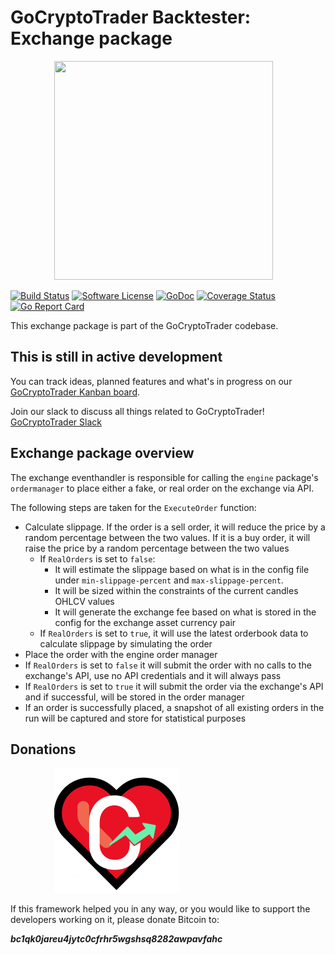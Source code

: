 # GoCryptoTrader Backtester: Exchange package

<img src="/backtester/common/backtester.png?raw=true" width="350px" height="350px" hspace="70">


[![Build Status](https://github.com/thrasher-corp/gocryptotrader/actions/workflows/tests.yml/badge.svg?branch=master)](https://github.com/thrasher-corp/gocryptotrader/actions/workflows/tests.yml)
[![Software License](https://img.shields.io/badge/License-MIT-orange.svg?style=flat-square)](https://github.com/thrasher-corp/gocryptotrader/blob/master/LICENSE)
[![GoDoc](https://godoc.org/github.com/thrasher-corp/gocryptotrader?status.svg)](https://godoc.org/github.com/thrasher-corp/gocryptotrader/backtester/eventhandlers/exchange)
[![Coverage Status](https://codecov.io/gh/thrasher-corp/gocryptotrader/graph/badge.svg?token=41784B23TS)](https://codecov.io/gh/thrasher-corp/gocryptotrader)
[![Go Report Card](https://goreportcard.com/badge/github.com/thrasher-corp/gocryptotrader)](https://goreportcard.com/report/github.com/thrasher-corp/gocryptotrader)


This exchange package is part of the GoCryptoTrader codebase.

## This is still in active development

You can track ideas, planned features and what's in progress on our [GoCryptoTrader Kanban board](https://github.com/orgs/thrasher-corp/projects/3).

Join our slack to discuss all things related to GoCryptoTrader! [GoCryptoTrader Slack](https://join.slack.com/t/gocryptotrader/shared_invite/zt-38z8abs3l-gH8AAOk8XND6DP5NfCiG_g)

## Exchange package overview

The exchange eventhandler is responsible for calling the `engine` package's `ordermanager` to place either a fake, or real order on the exchange via API.

The following steps are taken for the `ExecuteOrder` function:

- Calculate slippage. If the order is a sell order, it will reduce the price by a random percentage between the two values. If it is a buy order, it will raise the price by a random percentage between the two values
  - If `RealOrders` is set to `false`:
    - It will estimate the slippage based on what is in the config file under `min-slippage-percent` and `max-slippage-percent`.
    - It will be sized within the constraints of the current candles OHLCV values
    - It will generate the exchange fee based on what is stored in the config for the exchange asset currency pair
  - If `RealOrders` is set to `true`, it will use the latest orderbook data to calculate slippage by simulating the order
 - Place the order with the engine order manager
  - If `RealOrders` is set to `false` it will submit the order with no calls to the exchange's API, use no API credentials and it will always pass
  - If `RealOrders` is set to `true` it will submit the order via the exchange's API and if successful, will be stored in the order manager
 - If an order is successfully placed, a snapshot of all existing orders in the run will be captured and store for statistical purposes

## Donations

<img src="/docs/assets/donate.png" hspace="70">

If this framework helped you in any way, or you would like to support the developers working on it, please donate Bitcoin to:

***bc1qk0jareu4jytc0cfrhr5wgshsq8282awpavfahc***
